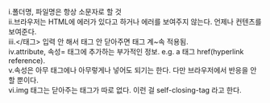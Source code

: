 i.폴더명, 파일명은 항상 소문자로 할 것  
ii.브라우저는 HTML에 에러가 있다고 하거나 에러를 보여주지 않는다. 언제나 컨텐츠를 보여준다.  
iii.</태그> 입력 안 해서 태그 안 닫아주면 태그 계~속 적용됨.  
iv.attribute, 속성= 태그에 추가하는 부가적인 정보.
e.g.  a 태그 href(hyperlink reference).  
v.속성은 아무 태그에나 아무렇게나 넣어도 되기는 한다. 다만 브라우저에서 반응을 안할 뿐이다.  
vi.img 태그는 닫아주는 태그가 따로 없다. 이런 걸 self-closing-tag 라고 한다.  
